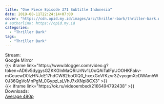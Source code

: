 ```yaml
---
title: "One Piece Episode 371 Subtitle Indonesia"
date: 2019-08-11T22:24:14+07:00
cover: "https://cdn.opid.my.id/images/arc/thriller-bark/thriller-bark.webp" # Optional, cover
# authorlink: https://opid.my.id
categories:
  - "Thriller Bark"
tags:
  - "Thriller Bark"
---
```

<div class="ui menu violet borderless inverted">
  <div class="header item active">
        Stream:
    </div>
  <a class="active item" data-tab="google">
    <i class="google drive icon"></i> Google
  </a>
  <a class="item nounderline" data-tab="mirror">
    <i class="odnoklassniki icon"></i> Mirror
  </a>
</div>
<div class="ui bottom attached tab segment active" style="border:0 !important;" data-tab="google">
{{< iframe link="https://www.blogger.com/video.g?token=AD6v5dygysGZKKGInMaQRiUrNv1L0oQAiTalFpUOOHKFakv-mCeuewD0lzHNJcE17hdCW82boOlQ0_hxexGoVfKzvr3ZvycgmXcDWAmhW0J36QgVoMnPgM_0GypzLsLVhJ7xXNpi8CX3" >}}
</div>
<div class="ui bottom attached tab segment" style="border:0 !important;" data-tab="mirror">
{{< iframe link="https://ok.ru/videoembed/2166494792438" >}}
</div>
<div class="ui menu violet borderless inverted">
  <div class="header item active">
        Downloads:
    </div>
  <a class="item nounderline" href="https://ouo.io/ViHQ0o" target="_blank" rel="dofollow"><i class="google drive icon"></i>
    Average 480p</a>
</div>